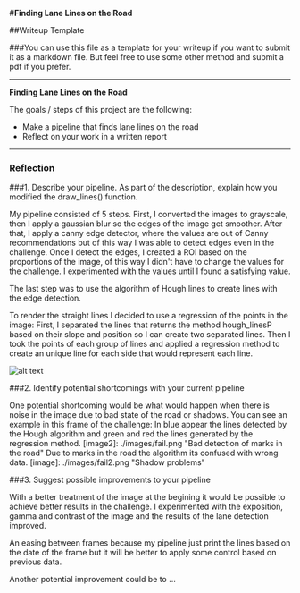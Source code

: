 #**Finding Lane Lines on the Road** 

##Writeup Template

###You can use this file as a template for your writeup if you want to submit it as a markdown file. But feel free to use some other method and submit a pdf if you prefer.

---

**Finding Lane Lines on the Road**

The goals / steps of this project are the following:
* Make a pipeline that finds lane lines on the road
* Reflect on your work in a written report


[//]: # (Image References)

[image1]: ./images/goal.jpg "Goal"

---

### Reflection

###1. Describe your pipeline. As part of the description, explain how you modified the draw_lines() function.

My pipeline consisted of 5 steps. First, I converted the images to grayscale, then I apply a gaussian blur so the edges of the image get smoother. 
After that, I apply a canny edge detector, where the values are out of Canny recommendations but of this way I was able to detect edges even in the challenge.
Once I detect the edges, I created a ROI based on the proportions of the image, of this way I didn't have to change the values for the challenge. I experimented with the values until I found a satisfying value.

The last step was to use the algorithm of Hough lines to create lines with the edge detection.

To render the straight lines I decided to use a regression of the points in the image:
First, I separated the lines that returns the method hough_linesP based on their slope and position so I can create two separated lines. Then I took the points of each group of lines and applied a regression method to create an unique line for each side that would represent each line.

![alt text][image1]


###2. Identify potential shortcomings with your current pipeline


One potential shortcoming would be what would happen when there is noise in the image due to bad state of the road or shadows. You can see an example in this frame of the challenge:
In blue appear the lines detected by the Hough algorithm and green and red the lines generated by the regression method.
[image2]: ./images/fail.png "Bad detection of marks in the road"
Due to marks in the road the algorithm its confused with wrong data.
[image]: ./images/fail2.png "Shadow problems"



###3. Suggest possible improvements to your pipeline

With a better treatment of the image at the begining it would be possible to achieve better results in the challenge. I experimented with the exposition, gamma and contrast of the image and the results of the lane detection improved.

An easing between frames because my pipeline just print the lines based on the date of the frame but it will be better to apply some control based on previous data.

Another potential improvement could be to ...
